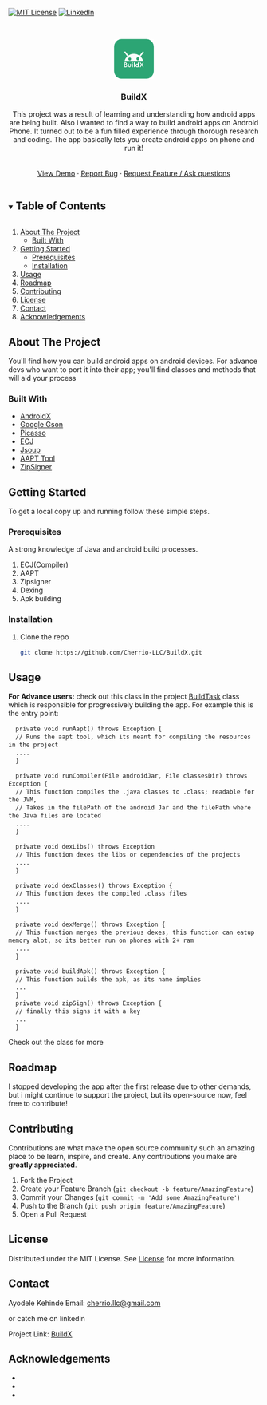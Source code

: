 <!--
*** Thanks for checking out the Best-README-Template. If you have a suggestion
*** that would make this better, please fork the repo and create a pull request
*** or simply open an issue with the tag "enhancement".
*** Thanks again! Now go create something AMAZING! :D
***
***
***
*** To avoid retyping too much info. Do a search and replace for the following:
*** github_username, repo_name, twitter_handle, email, project_title, project_description
-->



<!-- PROJECT SHIELDS -->
<!--
*** I'm using markdown "reference style" links for readability.
*** Reference links are enclosed in brackets [ ] instead of parentheses ( ).
*** See the bottom of this document for the declaration of the reference variables
*** for contributors-url, forks-url, etc. This is an optional, concise syntax you may use.
*** https://www.markdownguide.org/basic-syntax/#reference-style-links
-->

[![MIT License][license-shield]][license-url]
[![LinkedIn][linkedin-shield]][linkedin-url]



<!-- PROJECT LOGO -->
<br />
<p align="center">
  <a href="https://github.com/Cherrio-LLC/BuildX">
    <img src="https://github.com/Cherrio-LLC/BuildX/blob/master/app/src/main/res/drawable/icon.png" alt="Logo" width="80" height="80">
  </a>

  <h3 align="center">BuildX</h3>

  <p align="center">
    This project was a result of learning and understanding how android apps are being built. Also i wanted to find a way to build android apps on Android Phone. It turned out to be a 
    fun filled experience through thorough research and coding. The app basically lets you create android apps on phone and run it!
    <br />
    <a href="https://github.com/github_username/repo_name"><strong></strong></a>
    <br />
    <br />
    <a href="https://github.com/Cherrio-LLC/BuildX/blob/master/app/release/app-release.apk">View Demo</a>
    ·
    <a href="https://github.com/Cherrio-LLC/BuildX/issues">Report Bug</a>
    ·
    <a href="https://github.com/Cherrio-LLC/BuildX/issues">Request Feature / Ask questions </a>
  </p>
</p>



<!-- TABLE OF CONTENTS -->
<details open="open">
  <summary><h2 style="display: inline-block">Table of Contents</h2></summary>
  <ol>
    <li>
      <a href="#about-the-project">About The Project</a>
      <ul>
        <li><a href="#built-with">Built With</a></li>
      </ul>
    </li>
    <li>
      <a href="#getting-started">Getting Started</a>
      <ul>
        <li><a href="#prerequisites">Prerequisites</a></li>
        <li><a href="#installation">Installation</a></li>
      </ul>
    </li>
    <li><a href="#usage">Usage</a></li>
    <li><a href="#roadmap">Roadmap</a></li>
    <li><a href="#contributing">Contributing</a></li>
    <li><a href="#license">License</a></li>
    <li><a href="#contact">Contact</a></li>
    <li><a href="#acknowledgements">Acknowledgements</a></li>
  </ol>
</details>



<!-- ABOUT THE PROJECT -->
## About The Project

You'll find how you can build android apps on android devices. For advance devs who want to port it into their app; you'll find classes and methods
that will aid your process


### Built With

* [AndroidX](https://developer.android.com/jetpack/androidx)
* [Google Gson](https://github.com/google/gson)
* [Picasso](https://square.github.io/picasso)
* [ECJ](www.eclipse.org/downloads)
* [Jsoup](https://jsoup.org)
* [AAPT Tool](elinux.org/Android_aapt)
* [ZipSigner](https://github.com/kellinwood/zip-signer)




<!-- GETTING STARTED -->
## Getting Started

To get a local copy up and running follow these simple steps.

### Prerequisites

A strong knowledge of Java and android build processes.
1. ECJ(Compiler)
2. AAPT
3. Zipsigner
4. Dexing
5. Apk building

### Installation

1. Clone the repo
   ```sh
   git clone https://github.com/Cherrio-LLC/BuildX.git
   ```



<!-- USAGE EXAMPLES -->
## Usage

**For Advance users:** 
check out this class in the project  [BuildTask](https://github.com/Cherrio-LLC/BuildX/blob/master/app/src/main/java/skyestudios/buildx/builderx/BuildTask.java) class which is responsible for
progressively building the app. For example this is the entry point:

```
  private void runAapt() throws Exception {
  // Runs the aapt tool, which its meant for compiling the resources in the project
  ....
  }
```
```
  private void runCompiler(File androidJar, File classesDir) throws Exception {
  // This function compiles the .java classes to .class; readable for the JVM,
  // Takes in the filePath of the android Jar and the filePath where the Java files are located
  ....
  }
```
```
  private void dexLibs() throws Exception
  // This function dexes the libs or dependencies of the projects
  ....
  }
```
```
  private void dexClasses() throws Exception {
  // This function dexes the compiled .class files
  ....
  }
```
```
  private void dexMerge() throws Exception {
  // This function merges the previous dexes, this function can eatup memory alot, so its better run on phones with 2+ ram
  ....
  }
```
```
  private void buildApk() throws Exception {
  // This function builds the apk, as its name implies
  ...
  }
  private void zipSign() throws Exception {
  // finally this signs it with a key
  ...
  }
```
Check out the class for more



<!-- ROADMAP -->
## Roadmap

I stopped developing the app after the first release due to other demands, but i might continue to support the project, but its open-source now, feel free
to contribute!



<!-- CONTRIBUTING -->
## Contributing

Contributions are what make the open source community such an amazing place to be learn, inspire, and create. Any contributions you make are **greatly appreciated**.

1. Fork the Project
2. Create your Feature Branch (`git checkout -b feature/AmazingFeature`)
3. Commit your Changes (`git commit -m 'Add some AmazingFeature'`)
4. Push to the Branch (`git push origin feature/AmazingFeature`)
5. Open a Pull Request



<!-- LICENSE -->
## License

Distributed under the MIT License. See [License](https://github.com/Cherrio-LLC/BuildX/blob/master/LICENSE.md) for more information.



<!-- CONTACT -->
## Contact

Ayodele Kehinde 
Email: cherrio.llc@gmail.com

or catch me on linkedin

Project Link: [BuildX](https://github.com/Cherrio-LLC/BuildX)



<!-- ACKNOWLEDGEMENTS -->
## Acknowledgements

* []()
* []()
* []()





<!-- MARKDOWN LINKS & IMAGES -->
<!-- https://www.markdownguide.org/basic-syntax/#reference-style-links -->
[contributors-shield]: https://img.shields.io/github/contributors/github_username/repo.svg?style=for-the-badge
[contributors-url]: https://github.com/github_username/repo/graphs/contributors
[forks-shield]: https://img.shields.io/github/forks/github_username/repo.svg?style=for-the-badge
[forks-url]: https://github.com/github_username/repo/network/members
[stars-shield]: https://img.shields.io/github/stars/github_username/repo.svg?style=for-the-badge
[stars-url]: https://github.com/github_username/repo/stargazers
[issues-shield]: https://img.shields.io/github/issues/github_username/repo.svg?style=for-the-badge
[issues-url]: https://github.com/github_username/repo/issues
[license-shield]: https://img.shields.io/github/license/github_username/repo.svg?style=for-the-badge
[license-url]: https://github.com/Cherrio-LLC/BuildX/blob/master/LICENSE.md
[linkedin-shield]: https://img.shields.io/badge/-LinkedIn-black.svg?style=for-the-badge&logo=linkedin&colorB=555
[linkedin-url]: https://www.linkedin.com/in/ayodele-kehinde-958578210
